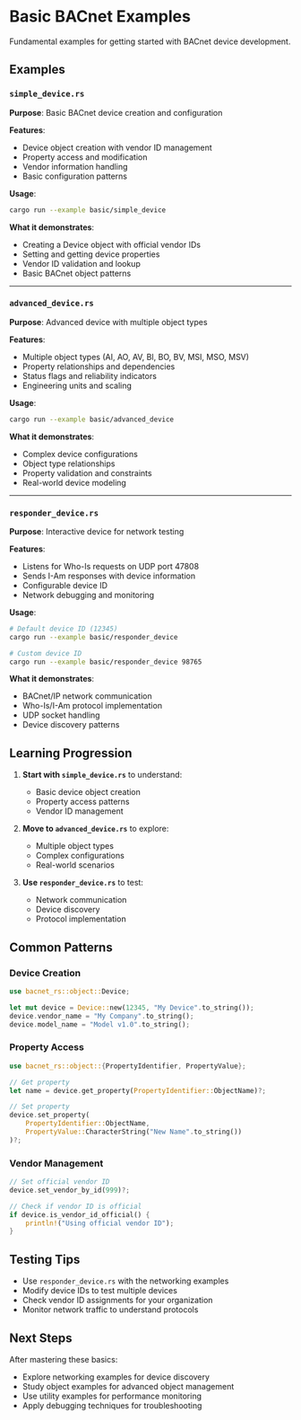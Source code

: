 # Basic BACnet Examples

Fundamental examples for getting started with BACnet device development.

## Examples

### `simple_device.rs`
**Purpose**: Basic BACnet device creation and configuration

**Features**:
- Device object creation with vendor ID management
- Property access and modification
- Vendor information handling
- Basic configuration patterns

**Usage**:
```bash
cargo run --example basic/simple_device
```

**What it demonstrates**:
- Creating a Device object with official vendor IDs
- Setting and getting device properties
- Vendor ID validation and lookup
- Basic BACnet object patterns

---

### `advanced_device.rs`
**Purpose**: Advanced device with multiple object types

**Features**:
- Multiple object types (AI, AO, AV, BI, BO, BV, MSI, MSO, MSV)
- Property relationships and dependencies
- Status flags and reliability indicators
- Engineering units and scaling

**Usage**:
```bash
cargo run --example basic/advanced_device
```

**What it demonstrates**:
- Complex device configurations
- Object type relationships
- Property validation and constraints
- Real-world device modeling

---

### `responder_device.rs`
**Purpose**: Interactive device for network testing

**Features**:
- Listens for Who-Is requests on UDP port 47808
- Sends I-Am responses with device information
- Configurable device ID
- Network debugging and monitoring

**Usage**:
```bash
# Default device ID (12345)
cargo run --example basic/responder_device

# Custom device ID
cargo run --example basic/responder_device 98765
```

**What it demonstrates**:
- BACnet/IP network communication
- Who-Is/I-Am protocol implementation
- UDP socket handling
- Device discovery patterns

## Learning Progression

1. **Start with `simple_device.rs`** to understand:
   - Basic device object creation
   - Property access patterns
   - Vendor ID management

2. **Move to `advanced_device.rs`** to explore:
   - Multiple object types
   - Complex configurations
   - Real-world scenarios

3. **Use `responder_device.rs`** to test:
   - Network communication
   - Device discovery
   - Protocol implementation

## Common Patterns

### Device Creation
```rust
use bacnet_rs::object::Device;

let mut device = Device::new(12345, "My Device".to_string());
device.vendor_name = "My Company".to_string();
device.model_name = "Model v1.0".to_string();
```

### Property Access
```rust
use bacnet_rs::object::{PropertyIdentifier, PropertyValue};

// Get property
let name = device.get_property(PropertyIdentifier::ObjectName)?;

// Set property  
device.set_property(
    PropertyIdentifier::ObjectName,
    PropertyValue::CharacterString("New Name".to_string())
)?;
```

### Vendor Management
```rust
// Set official vendor ID
device.set_vendor_by_id(999)?;

// Check if vendor ID is official
if device.is_vendor_id_official() {
    println!("Using official vendor ID");
}
```

## Testing Tips

- Use `responder_device.rs` with the networking examples
- Modify device IDs to test multiple devices
- Check vendor ID assignments for your organization
- Monitor network traffic to understand protocols

## Next Steps

After mastering these basics:
- Explore networking examples for device discovery
- Study object examples for advanced object management
- Use utility examples for performance monitoring
- Apply debugging techniques for troubleshooting